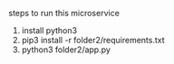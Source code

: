 steps to run this microservice
1. install python3
2. pip3 install -r folder2/requirements.txt
3. python3 folder2/app.py

